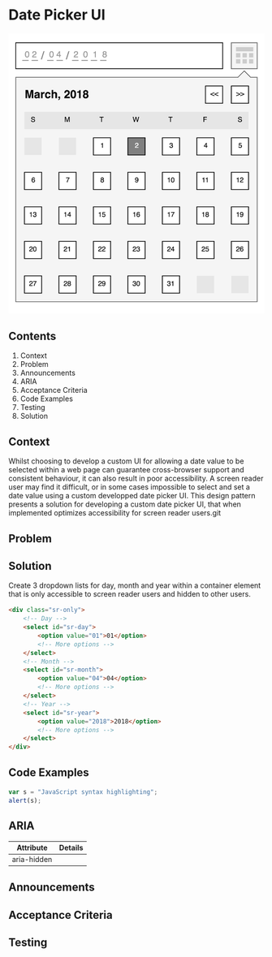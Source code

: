 # Date Picker UI

![date picker ui diagram](https://github.com/paulwwroe/pw167/blob/master/images/diagram.png "Date Picker Ui")

## Contents
1. Context
2. Problem
3. Announcements
4. ARIA 
5. Acceptance Criteria
6. Code Examples
7. Testing
8. Solution


## Context

Whilst choosing to develop a custom UI for allowing a date value to be selected within a web page can guarantee cross-browser support and consistent behaviour, it can also result in poor accessibility. A screen reader user may find it difficult, or in some cases impossible to select and set a date value using a custom developped date picker UI. This design pattern presents a solution for developing a custom date picker UI, that when implemented optimizes accessibility for screen reader users.git


## Problem

## Solution

Create 3 dropdown lists for day, month and year within a container element that is only accessible to screen reader users and hidden to other users.

```html
<div class="sr-only">
	<!-- Day -->
	<select id="sr-day">
		<option value="01">01</option>
		<!-- More options -->
	</select>
	<!-- Month -->
	<select id="sr-month">
		<option value="04">04</option>
		<!-- More options -->
	</select>
	<!-- Year -->
	<select id="sr-year">
		<option value="2018">2018</option>
		<!-- More options -->
	</select>
</div>
```

## Code Examples

```javascript
var s = "JavaScript syntax highlighting";
alert(s);
```

## ARIA

| Attribute		| Details		|
| ------------- |:-------------:|
| aria-hidden	|				|

## Announcements

## Acceptance Criteria

## Testing

